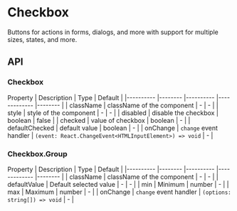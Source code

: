# Checkbox

Buttons for actions in forms, dialogs, and more with support for multiple sizes, states, and more.

<Demos />

## API
### Checkbox
Property    | Description    | Type      | Default   |
|---------- |-------- |---------- |-------------  |-------- |
| className | className of the component | - | - |
| style | style of the component | - | - |
| disabled  | disable the checkbox   | boolean | false   |
| checked  | value of checkbox | boolean  |  -  |
| defaultChecked  | default value | boolean  |  -  |
| onChange | `change` event handler | `(event: React.ChangeEvent<HTMLInputElement>) => void` | - |

### Checkbox.Group
Property    | Description    | Type      | Default   |
|---------- |-------- |---------- |-------------  |-------- |
| className | className of the component | - | - |
| defaultValue | Default selected value  | -   | - |
| min       | Minimum   | number  | -  |
| max       | Maximum   | number  | -  |
| onChange  | `change` event handler | `(options: string[]) => void` | - |

